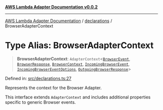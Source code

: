 [**AWS Lambda Adapter Documentation v0.0.2**](../../README.md)

***

[AWS Lambda Adapter Documentation](../../modules.md) / [declarations](../README.md) / BrowserAdapterContext

# Type Alias: BrowserAdapterContext

> **BrowserAdapterContext**: `AdapterContext`\<[`BrowserEvent`](BrowserEvent.md), [`BrowserResponse`](BrowserResponse.md), [`BrowserContext`](BrowserContext.md), [`IncomingBrowserEvent`](../../events/IncomingBrowserEvent/classes/IncomingBrowserEvent.md), [`IncomingBrowserEventOptions`](../../events/IncomingBrowserEvent/interfaces/IncomingBrowserEventOptions.md), [`OutgoingBrowserResponse`](../../events/OutgoingBrowserResponse/classes/OutgoingBrowserResponse.md)\>

Defined in: [src/declarations.ts:27](https://github.com/stonemjs/browser-adapter/blob/2a6ec5410a97b6bc45328cca33b607b5a6b7ed84/src/declarations.ts#L27)

Represents the context for the Browser Adapter.

This interface extends `AdapterContext` and includes additional properties
specific to generic Browser events.
